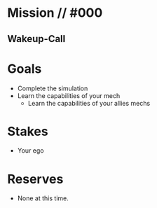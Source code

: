 # Mission // #000
## Wakeup-Call
# Goals
- Complete the simulation
- Learn the capabilities of your mech
  - Learn the capabilities of your allies mechs

# Stakes
- Your ego

# Reserves
- None at this time.
